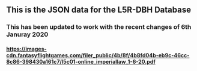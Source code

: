 ## This is the JSON data for the L5R-DBH Database

### This has been updated to work with the recent changes of 6th Januray 2020

#### https://images-cdn.fantasyflightgames.com/filer_public/4b/8f/4b8fd04b-eb9c-46cc-8c86-398430a161c7/l5c01-online_imperiallaw_1-6-20.pdf